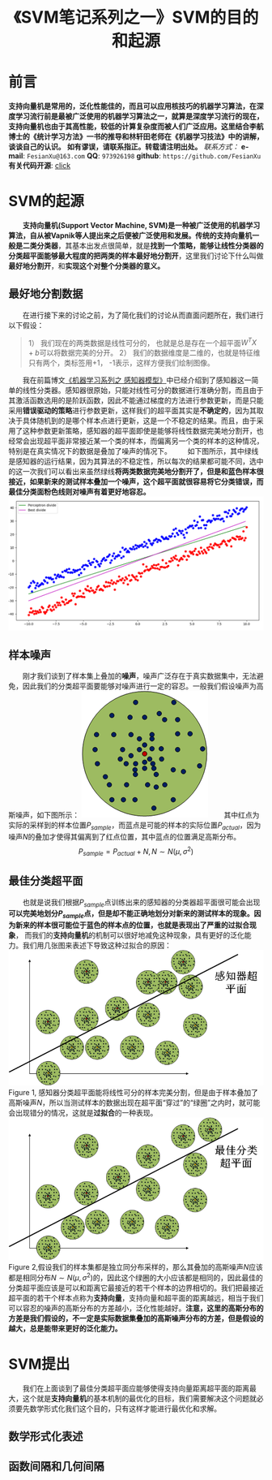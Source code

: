 <div align=center>
<font size="6"><b>《SVM笔记系列之一》SVM的目的和起源</b></font> 
</div>

# 前言
**支持向量机是常用的，泛化性能佳的，而且可以应用核技巧的机器学习算法，在深度学习流行前是最被广泛使用的机器学习算法之一，就算是深度学习流行的现在，支持向量机也由于其高性能，较低的计算复杂度而被人们广泛应用。这里结合李航博士的《统计学习方法》一书的推导和林轩田老师在《机器学习技法》中的讲解，谈谈自己的认识。**
**如有谬误，请联系指正。转载请注明出处。**
*联系方式：*
**e-mail**: `FesianXu@163.com`
**QQ**: `973926198`
**github**: `https://github.com/FesianXu`
**有关代码开源**: [click][click]



# SVM的起源
　　**支持向量机(Support Vector Machine, SVM)**是一种被广泛使用的机器学习算法，自从被Vapnik等人提出来之后便被广泛使用和发展。传统的支持向量机一般是**二类分类器**，其基本出发点很简单，就是**找到一个策略，能够让线性分类器的分类超平面能够最大程度的把两类的样本最好地分割开**，这里我们讨论下什么叫做**最好地分割开**，和**实现这个对整个分类器的意义。**

## 最好地分割数据
　　在进行接下来的讨论之前，为了简化我们的讨论从而直面问题所在，我们进行以下假设：
> 1） 我们现在的两类数据是线性可分的， 也就是总是存在一个超平面$W^TX+b$可以将数据完美的分开。
> 2） 我们的数据维度是二维的，也就是特征维只有两个，类标签用+1， -1表示，这样方便我们绘制图像。

　　我在前篇博文[《机器学习系列之 感知器模型》][perceptron]中已经介绍到了感知器这一简单的线性分类器。感知器很原始，只能对线性可分的数据进行准确分割，而且由于其激活函数选用的是阶跃函数，因此不能通过梯度的方法进行参数更新，而是只能采用**错误驱动的策略**进行参数更新，这样我们的超平面其实是**不确定的**，因为其取决于具体随机到的是哪个样本点进行更新，这是一个不稳定的结果。而且，由于采用了这种参数更新策略，感知器的超平面即使是能够将线性数据完美地分割开，也经常会出现超平面非常接近某一个类的样本，而偏离另一个类的样本的这种情况，特别是在真实情况下的数据是叠加了噪声的情况下。
　　如下图所示，其中绿线是感知器的运行结果，因为其算法的不稳定性，所以每次的结果都可能不同，选中的这一次我们可以看出来虽然绿线**将两类数据完美地分割开了，但是和蓝色样本很接近，如果新来的测试样本叠加一个噪声，这个超平面就很容易将它分类错误，而最佳分类面粉色线则对噪声有着更好地容忍。**
![best_divide][best_divide]

## 样本噪声
　　刚才我们谈到了样本集上叠加的**噪声**，噪声广泛存在于真实数据集中，无法避免，因此我们的分类超平面要能够对噪声进行一定的容忍。一般我们假设噪声为高斯噪声，如下图所示：
![noise][noise]
　　其中红点为实际的采样到的样本位置$P_{sample}$，而蓝点是可能的样本的实际位置$P_{actual}$，因为噪声$N$的叠加才使得其偏离到了红点位置，其中蓝点的位置满足高斯分布。
$$
P_{sample} = P_{actual}+N, N \sim N(\mu, \sigma^2)
$$

## 最佳分类超平面
　　也就是说我们根据$P_{sample}$点训练出来的感知器的分类器超平面很可能会出现**可以完美地划分$P_{sample}$点，但是却不能正确地划分对新来的测试样本的现象。因为新来的样本很可能位于蓝色的样本点的位置，也就是表现出了严重的过拟合现象**， 而我们的**支持向量机**的机制可以很好地减免这种现象，具有更好的泛化能力。我们用几张图来表述下导致这种过拟合的原因：
![overfit][overfit]
Figure 1, 感知器分类超平面能将线性可分的样本完美分割，但是由于样本叠加了高斯噪声$N$，所以当测试样本的数据出现在超平面“穿过”的“绿圈”之内时，就可能会出现错分的情况，这就是**过拟合**的一种表现。
![svm_divide][svm_divide]
Figure 2,假设我们的样本集都是独立同分布采样的，那么其叠加的高斯噪声$N$应该都是相同分布$N \sim N(\mu, \sigma^2)$的，因此这个绿圈的大小应该都是相同的，因此最佳的分类超平面应该是可以和距离它最接近的若干个样本的边界相切的。我们把最接近超平面的若干个样本点称为**支持向量**，支持向量和超平面的距离越远，相当于我们可以容忍的噪声的高斯分布的方差越小，泛化性能越好。**注意，这里的高斯分布的方差是我们假设的，不一定是实际数据集叠加的高斯噪声分布的方差，但是假设的越大，总是能带来更好的泛化能力。**

# SVM提出
　　我们在上面谈到了最佳分类超平面应能够使得支持向量距离超平面的距离最大，这个就是**支持向量机**的基本机制的最优化的目标，我们需要解决这个问题就必须要先数学形式化我们这个目的，只有这样才能进行最优化和求解。
  
## 数学形式化表述

## 函数间隔和几何间隔



[click]: https://github.com/FesianXu/AI_Blog/tree/master/SVM%E7%9B%B8%E5%85%B3
[perceptron]: http://blog.csdn.net/LoseInVain/article/details/78430585
[best_divide]: ./imgs/best_divide.png
[noise]: ./imgs/noise.png
[overfit]: ./imgs/overfit.png
[svm_divide]: ./imgs/svm_divide.png


